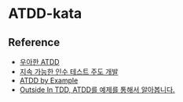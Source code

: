 # ATDD-kata

## Reference

- [우아한 ATDD](https://youtu.be/ITVpmjM4mUE?si=eJGOKD2bgf3z5ADU)
- [지속 가능한 인수 테스트 주도 개발](https://youtu.be/birVFRb2d-E?si=HSUXDN2KRLK_Bi23)
- [ATDD by Example](https://youtu.be/APC-G8EfqLM?si=6X7YuJq2f_AckNDv)
- [Outside In TDD, ATDD를 예제를 통해서 알아봅니다.](https://youtu.be/EFB-h5jMFDk?si=2L_Ph5DbdXB9Hcug)
